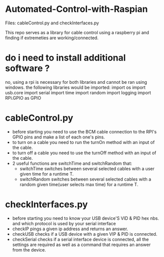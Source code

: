 # Automated-Control-with-Raspian


Files:
cableControl.py and checkInterfaces.py

This repo serves as a library for cable control using a raspberry pi and finding if extremeties are working/connected.

# do i need to install additional software ?

no, using a rpi is necessary for both libraries and cannot be ran using windows.
the following libraries would be imported:
import os
import usb.core
import serial
import time
import random
import logging
import RPi.GPIO as GPIO

# cableControl.py

- before starting you need to use the BCM cable connection to the RPI's GPIO pins and make a list of each one's pins.
- to turn on a cable you need to run the turnOn method with an input of the cable.
- to turn off a cable you need to use the turnOff method with an input of the cable.
- 2 useful functions are switchTime and switchRandom that:
    - switchTime switches between several selected cables with a user given time for a runtime T.
    - switchRandom switches between several selected cables with a random given time(user selects max time) for a runtime T.

# checkInterfaces.py

- before starting you need to know your USB device'S VID & PID hex nbs. and which protocol is used by your serial interface
- checkIP pings a given ip address and returns an answer.
- checkUSB checks if a USB device with a given VIP & PID is connected.
- checkSerial checks if a serial interface device is connected, all the settings are required as well as a command that requires an answer from the device.
